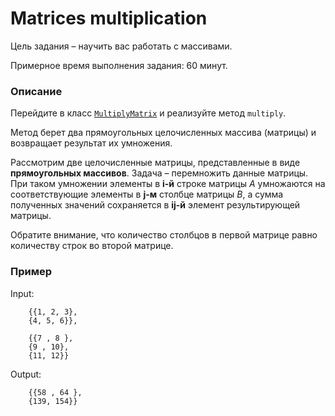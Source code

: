# Matrices multiplication

Цель задания – научить вас работать с массивами.

Примерное время выполнения задания: 60 минут.

### Описание

Перейдите в класс [`MultiplyMatrix`](src/main/java/com/epam/training/student_valentyna_leleko/multiply_matrices/MultiplyMatrix.java)
и реализуйте метод `multiply`.

Метод берет два прямоугольных целочисленных массива (матрицы) и возвращает результат их умножения. 

Рассмотрим две целочисленные матрицы, представленные в виде **прямоугольных массивов**. Задача – перемножить данные матрицы. При таком умножении элементы в **i-й** строке матрицы *A* умножаются на соответствующие элементы в **j-м** столбце матрицы *B*, а сумма полученных значений сохраняется в **ij-й** элемент результирующей матрицы.

Обратите внимание, что количество столбцов в первой матрице равно количеству строк во второй матрице.

### Пример

Input:

        {{1, 2, 3}, 
        {4, 5, 6}}, 
        
        {{7 , 8 }, 
        {9 , 10},
        {11, 12}}

Output:

        {{58 , 64 },
        {139, 154}}
